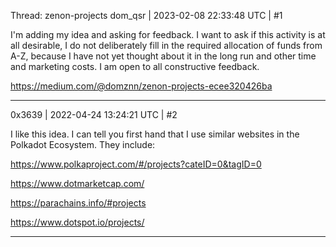 Thread: zenon-projects
dom_qsr | 2023-02-08 22:33:48 UTC | #1

I'm adding my idea and asking for feedback. I want to ask if this activity is at all desirable, I do not deliberately fill in the required allocation of funds from A-Z, because I have not yet thought about it in the long run and other time and marketing costs. I am open to all constructive feedback.

https://medium.com/@domznn/zenon-projects-ecee320426ba

-------------------------

0x3639 | 2022-04-24 13:24:21 UTC | #2

I like this idea.  I can tell you first hand that I use similar websites in the Polkadot Ecosystem. They include:

https://www.polkaproject.com/#/projects?cateID=0&tagID=0  

https://www.dotmarketcap.com/

https://parachains.info/#projects

https://www.dotspot.io/projects/

-------------------------


